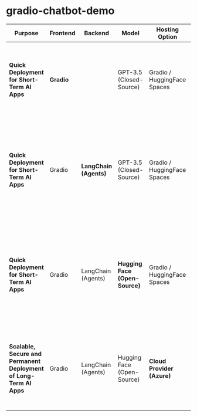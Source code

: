 # gradio-chatbot-demo

| Purpose | Frontend | Backend | Model | Hosting Option | Notes |
|---------|---------------|--------------|------------|----------------|-------|
| **Quick Deployment for Short-Term AI Apps** | **Gradio** |  | GPT-3.5 (Closed-Source) | Gradio / HuggingFace Spaces | **Advantages:** Quick and easy setup. <br> **Disadvantages:** Limited to Gradio functionalities and 72-hour hosting. Limited Users.|
|   **Quick Deployment for Short-Term AI Apps**                                            | Gradio | **LangChain (Agents)** | GPT-3.5 (Closed-Source) | Gradio / HuggingFace Spaces | **Advantages:** Enhance conversational capabilities by accessing langchain agents. <br> **Disadvantages:** Limited to Gradio functionalities and 72-hour hosting. Limited Users. |
| **Quick Deployment for Short-Term AI Apps** | Gradio | LangChain (Agents) | **Hugging Face (Open-Source)** | Gradio / HuggingFace Spaces | **Advantages:** Secure and Customizable by finetuning of Open-Source Model on confidential data. <br> **Disadvantages:** Limited to Gradio functionalities and 72-hour hosting. |
|  **Scalable, Secure and Permanent Deployment of Long-Term AI Apps**                                                                        | Gradio | LangChain (Agents) | Hugging Face (Open-Source) | **Cloud Provider (Azure)** | **Advantages:** Scalable, secure and permanent setup. <br> **Disadvantages:** Requires setup and maintenance on a cloud platform. |

